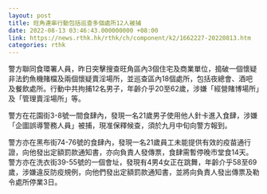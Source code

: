 ```yaml
---
layout: post
title: 旺角連串行動包括巡查多個處所12人被捕
date: 2022-08-13 03:46:43.000000000 +08:00
link: https://news.rthk.hk/rthk/ch/component/k2/1662227-20220813.htm
categories: rthk
---
```


警方聯同食環署人員，昨日突擊搜查旺角區內3個住宅及商業單位，搗破一個懷疑非法釣魚機賭檔及兩個懷疑賣淫場所，並巡查區內18個處所，包括夜總會、酒吧及餐飲處所。行動中共拘捕12名男子，年齡介乎20至62歲，涉嫌「經營賭博場所」及「管理賣淫場所」等。

警方在花園街3-8號一間食肆內，發現一名21歲男子使用他人針卡進入食肆，涉嫌「企圖誤導警務人員」被捕，現准保釋候查，須於九月中旬向警方報到。

警方亦在黑布街74-76號的食肆內，發現一名21歲員工未能提供有效的疫苗通行證，向他發出定額罰款通知書，亦向負責人發傳票，食肆需暫停晚市堂食14天。警方亦在洗衣街39-55號的一個會址，發現有4男4女正在跳舞，年齡介乎58至69歲，涉嫌違反防疫規例，向他們發出定額罰款通知書，並將向負責人發出傳票及勒令處所停業3日。
